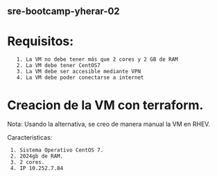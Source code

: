 ## sre-bootcamp-yherar-02

# Requisitos:

       1. La VM no debe tener más que 2 cores y 2 GB de RAM
       2. La VM debe tener CentOS7
       3. La VM debe ser accesible mediante VPN
       4. La VM debe poder conectarse a internet


# Creacion de la VM con terraform.
  
  Nota: Usando la alternativa, se creo de manera manual la VM en RHEV.  


   Caracteristicas:
  

	 1. Sistema Operativo CentOS 7.
	 2. 2024gb de RAM.
	 3. 2 cores.
	 4. IP 10.252.7.84
